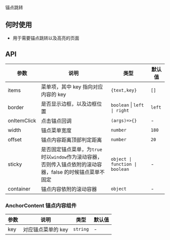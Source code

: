 锚点跳转

## 何时使用

- 用于需要锚点跳转以及高亮的页面

## API

| 参数 | 说明 | 类型 | 默认值 |
| --- | --- | --- | --- |
| items | 菜单项，其中 key 指向对应内容的 key | `{text,key}` | `[]` |
| border | 是否显示边框，以及边框位置 | `boolean` \| `left \| right` | `left` |
| onItemClick | 点击锚点回调 | `(args)=>{}` | - |
| width | 锚点菜单宽度 | `number` | `180` |
| offset | 锚点内容距离顶部判定距离 | `number` | `20` |
| sticky | 是否固定锚点菜单，为`true`时以`window`作为滚动容器，否则传入锚点依附的滚动容器，false 的时候锚点菜单不固定 | `object \| function \| boolean` | - |
| container | 锚点内容依附的滚动容器 | `object` | - |

### AnchorContent 锚点内容组件

| 参数 | 说明               | 类型     | 默认值 |
| ---- | ------------------ | -------- | ------ |
| key  | 对应锚点菜单的 key | `string` | -      |

